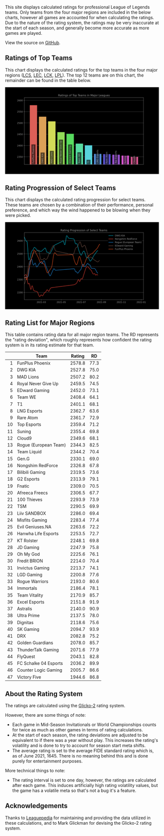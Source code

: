 This site displays calculated ratings for professional League of Legends teams.
Only teams from the four major regions are included in the below charts, however
all games are accounted for when calculating the ratings. Due to the nature of
the rating system, the ratings may be very inaccurate at the start of each
season, and generally become more accurate as more games are played.

View the source on [GitHub][2].

[comment]: <> (Ratings of Teams at MSI 2021)
[comment]: <> (----------------------------)
[comment]: <> (This chart displays the ratings of teams at the Mid-Season Invitational of 2021.)
[comment]: <> (Since MSI is the first international competition of the season, ratings at the)
[comment]: <> (start of the tournament will be based heavily on a team's dominance within their)
[comment]: <> (region, so teams from minor regions may have their ratings inflated.)

Ratings of Top Teams
--------------------

This chart displays the calculated ratings for the top teams in the four major
regions ([LCS][3], [LEC][4], [LCK][5], [LPL][6]). The top 12 teams are on this
chart, the remainder can be found in the table below.

[comment]: <> (Note: the top teams from minor leagues may have their ratings inflated if they )
[comment]: <> (dominated their league. This is because if there are no inter-region games, )
[comment]: <> (one's rating is solely based on their performance within their region.)

![image missing](https://raw.githubusercontent.com/xtevenx/ProRankings/master/data/output_bar.png "Ratings of Top Teams")

Rating Progression of Select Teams
----------------------------------

This chart displays the calculated rating progression for select teams. These
teams are chosen by a combination of their performance, personal preference, and
which way the wind happened to be blowing when they were picked.

![image missing](https://raw.githubusercontent.com/xtevenx/ProRankings/master/data/output_line.png "Rating Progression of Select Teams")

Rating List for Major Regions
-----------------------------

This table contains rating data for all major region teams. The RD represents
the "rating deviation", which roughly represents how confident the rating system
is in its rating estimate for that team.

| | Team | Rating | RD |
| --: | --- | :-: | :-: |
| 1 | FunPlus Phoenix | 2578.8 | 77.3 |
| 2 | DWG KIA | 2527.8 | 75.0 |
| 3 | MAD Lions | 2507.2 | 80.2 |
| 4 | Royal Never Give Up | 2459.5 | 74.5 |
| 5 | EDward Gaming | 2452.0 | 73.1 |
| 6 | Team WE | 2408.4 | 64.1 |
| 7 | T1 | 2401.1 | 68.1 |
| 8 | LNG Esports | 2362.7 | 63.6 |
| 9 | Rare Atom | 2361.7 | 72.9 |
| 10 | Top Esports | 2359.4 | 71.2 |
| 11 | Suning | 2355.4 | 69.8 |
| 12 | Cloud9 | 2349.6 | 68.1 |
| 13 | Rogue (European Team) | 2344.3 | 82.5 |
| 14 | Team Liquid | 2344.2 | 70.4 |
| 15 | Gen.G | 2330.1 | 69.0 |
| 16 | Nongshim RedForce | 2326.8 | 67.8 |
| 17 | Bilibili Gaming | 2319.5 | 73.6 |
| 18 | G2 Esports | 2313.9 | 79.1 |
| 19 | Fnatic | 2309.0 | 70.5 |
| 20 | Afreeca Freecs | 2306.5 | 67.7 |
| 21 | 100 Thieves | 2293.9 | 73.9 |
| 22 | TSM | 2290.5 | 69.9 |
| 23 | Liiv SANDBOX | 2286.0 | 69.4 |
| 24 | Misfits Gaming | 2283.4 | 77.4 |
| 25 | Evil Geniuses.NA | 2263.6 | 72.2 |
| 26 | Hanwha Life Esports | 2253.5 | 72.7 |
| 27 | KT Rolster | 2248.1 | 69.8 |
| 28 | JD Gaming | 2247.9 | 75.8 |
| 29 | Oh My God | 2225.6 | 76.1 |
| 30 | Fredit BRION | 2214.0 | 70.4 |
| 31 | Invictus Gaming | 2213.7 | 74.1 |
| 32 | LGD Gaming | 2200.8 | 77.6 |
| 33 | Rogue Warriors | 2193.0 | 80.6 |
| 34 | Immortals | 2186.4 | 78.1 |
| 35 | Team Vitality | 2170.9 | 85.7 |
| 36 | Excel Esports | 2151.8 | 91.9 |
| 37 | Astralis | 2140.0 | 90.9 |
| 38 | Ultra Prime | 2137.5 | 78.0 |
| 39 | Dignitas | 2118.6 | 75.6 |
| 40 | SK Gaming | 2094.7 | 93.9 |
| 41 | DRX | 2082.8 | 75.2 |
| 42 | Golden Guardians | 2078.0 | 85.7 |
| 43 | ThunderTalk Gaming | 2071.6 | 77.9 |
| 44 | FlyQuest | 2043.1 | 82.8 |
| 45 | FC Schalke 04 Esports | 2036.2 | 89.9 |
| 46 | Counter Logic Gaming | 2005.7 | 86.6 |
| 47 | Victory Five | 1944.6 | 86.8 |

About the Rating System
-----------------------

The ratings are calculated using the [Glicko-2][1] rating system.

However, there are some things of note:

*   Each game in Mid-Season Invitationals or World Championships counts for
    twice as much as other games in terms of rating calculations.
*   At the start of each season, the rating deviations are adjusted to be
    equivalent to if there was a year without play. This increases the rating's
    volatility and is done to try to account for season start meta shifts.
*   The average rating is set to the average FIDE standard rating which is, as
    of June 2021, 1645. There is no meaning behind this and is done purely for
    entertainment purposes.

More technical things to note:

*   The rating interval is set to one day, however, the ratings are calculated
    after each game. This induces artificially high rating volatility values,
    but the game has a volatile meta so that's not a bug it's a feature.

Acknowledgements
----------------

Thanks to [Leaguepedia][7] for maintaining and providing the data utilized in
these calculations, and to Mark Glickman for devising the Glicko-2 rating
system.

[1]: http://www.glicko.net/glicko/glicko2.pdf
[2]: https://github.com/xtevenx/ProRankings
[3]: https://lol.fandom.com/wiki/LCS/2021_Season
[4]: https://lol.fandom.com/wiki/LEC/2021_Season
[5]: https://lol.fandom.com/wiki/LCK/2021_Season
[6]: https://lol.fandom.com/wiki/LPL/2021_Season
[7]: https://lol.fandom.com/Help:API_Documentation
